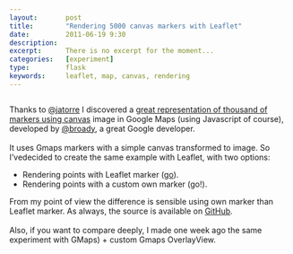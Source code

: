 ```yaml
---
layout:       post
title:        "Rendering 5000 canvas markers with Leaflet"
date:         2011-06-19 9:30
description:
excerpt:      There is no excerpt for the moment...
categories:   [experiment]
type:         flask
keywords:     leaflet, map, canvas, rendering
---
```


<div class="columns">
  <div class="columns-content">
    <p>
      Thanks to <a href="http://twitter.com/jatorre" title="Javier de la Torre">@jatorre</a> I discovered a <a href="http://broady.github.com/Dotter/example.html">great representation of thousand
      of markers using canvas</a> image in Google Maps (using Javascript of course), developed by <a href="http://twitter.com/broady" title="Broady">@broady</a>, a great Google developer.
      <br/><br/>
      It uses Gmaps markers with a simple canvas transformed to image. So I’vedecided to create the same example with Leaflet, with two options:
    </p>
    <ul>
      <li>Rendering points with Leaflet marker (<a href="http://xavijam.github.com/Leaflet-Dotter/?markers=true" title="leaflet-dotter">go</a>).</li>
      <li>Rendering points with a custom own marker (<a herf="http://xavijam.github.com/Leaflet-Dotter/" title="leaflet-dotter">go!</a>).</li>
    </ul>
    <p>
      From my point of view the difference is sensible using own marker than Leaflet marker.
      As always, the source is available on <a href="https://github.com/xavijam/Leaflet-Dotter" title="GitHub">GitHub</a>.
      <br/><br/>
      Also, if you want to compare deeply, I made one week ago the same experiment with <a herf="http://xavijam.github.com/Gmaps-Dotter/" title="GMaps">GMaps</a>) + custom Gmaps OverlayView.
    </p>
  </div>
</div>